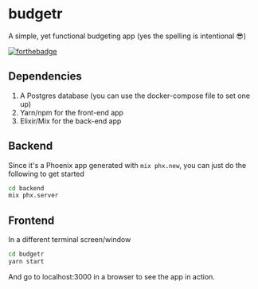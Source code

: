 # budgetr

A simple, yet functional budgeting app (yes the spelling is intentional :sunglasses:)

[![forthebadge](https://forthebadge.com/images/badges/uses-badges.svg)](https://forthebadge.com)

## Dependencies

1. A Postgres database (you can use the docker-compose file to set one up)
2. Yarn/npm for the front-end app
3. Elixir/Mix for the back-end app

## Backend

Since it's a Phoenix app generated with `mix phx.new`, you can just do the following to get started

```bash
cd backend
mix phx.server
```

## Frontend

In a different terminal screen/window

```bash
cd budgetr
yarn start
```

And go to localhost:3000 in a browser to see the app in action.

